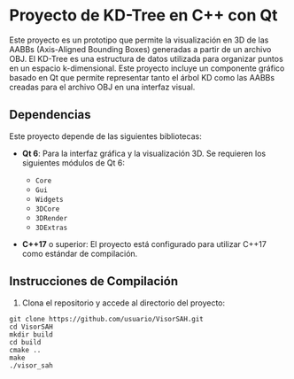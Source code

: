 # Proyecto de KD-Tree en C++ con Qt

Este proyecto es un prototipo que permite la visualización en 3D de las AABBs (Axis-Aligned Bounding Boxes) generadas a partir de un archivo OBJ. El KD-Tree es una estructura de datos utilizada para organizar puntos en un espacio k-dimensional. Este proyecto incluye un componente gráfico basado en Qt que permite representar tanto el árbol KD como las AABBs creadas para el archivo OBJ en una interfaz visual.

## Dependencias

Este proyecto depende de las siguientes bibliotecas:

- **Qt 6**: Para la interfaz gráfica y la visualización 3D. Se requieren los siguientes módulos de Qt 6:
  - `Core`
  - `Gui`
  - `Widgets`
  - `3DCore`
  - `3DRender`
  - `3DExtras`

- **C++17** o superior: El proyecto está configurado para utilizar C++17 como estándar de compilación.

## Instrucciones de Compilación

1. Clona el repositorio y accede al directorio del proyecto:

```
git clone https://github.com/usuario/VisorSAH.git
cd VisorSAH
mkdir build
cd build
cmake ..
make
./visor_sah
